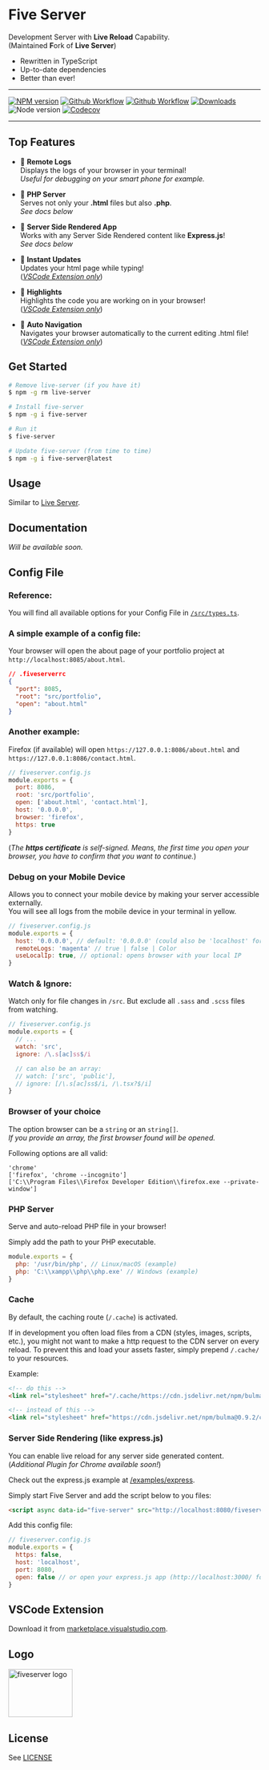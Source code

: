 # Five Server

Development Server with **Live Reload** Capability.  
(Maintained **F**ork of **Live Server**)

- Rewritten in TypeScript
- Up-to-date dependencies
- Better than ever!

---

[![NPM version](https://img.shields.io/npm/v/five-server.svg?style=flat-square)](https://www.npmjs.com/package/five-server)
[![Github Workflow](https://img.shields.io/github/workflow/status/yandeu/five-server/CI/main?label=build&logo=github&style=flat-square)](https://github.com/yandeu/five-server/actions?query=workflow%3ACI)
[![Github Workflow](https://img.shields.io/github/workflow/status/yandeu/five-server/CodeQL/main?label=CodeQL&logo=github&style=flat-square)](https://github.com/yandeu/five-server/actions?query=workflow%3ACodeQL)
[![Downloads](https://img.shields.io/npm/dm/five-server.svg?style=flat-square)](https://www.npmjs.com/package/five-server)
![Node version](https://img.shields.io/node/v/five-server.svg?style=flat-square)
[![Codecov](https://img.shields.io/codecov/c/github/yandeu/five-server?logo=codecov&style=flat-square)](https://codecov.io/gh/yandeu/five-server)

---

## Top Features

- 🚀 **Remote Logs**  
   Displays the logs of your browser in your terminal!  
   _Useful for debugging on your smart phone for example._

- 🚀 **PHP Server**  
  Serves not only your **.html** files but also **.php**.  
  _See docs below_

- 🚀 **Server Side Rendered App**  
  Works with any Server Side Rendered content like **Express.js**!  
  _See docs below_

- 🚀 **Instant Updates**  
  Updates your html page while typing!  
  (_[VSCode Extension only](https://marketplace.visualstudio.com/items?itemName=yandeu.five-server)_)

- 🚀 **Highlights**  
  Highlights the code you are working on in your browser!  
   (_[VSCode Extension only](https://marketplace.visualstudio.com/items?itemName=yandeu.five-server)_)

- 🚀 **Auto Navigation**  
  Navigates your browser automatically to the current editing .html file!  
  (_[VSCode Extension only](https://marketplace.visualstudio.com/items?itemName=yandeu.five-server)_)

## Get Started

```bash
# Remove live-server (if you have it)
$ npm -g rm live-server

# Install five-server
$ npm -g i five-server

# Run it
$ five-server

# Update five-server (from time to time)
$ npm -g i five-server@latest
```

## Usage

Similar to [Live Server](https://www.npmjs.com/package/live-server).

## Documentation

_Will be available soon._

## Config File

### Reference:

You will find all available options for your Config File in [`/src/types.ts`](https://github.com/yandeu/five-server/blob/main/src/types.ts).

### A simple example of a config file:

Your browser will open the about page of your portfolio project at `http://localhost:8085/about.html`.

```json
// .fiveserverrc
{
  "port": 8085,
  "root": "src/portfolio",
  "open": "about.html"
}
```

### Another example:

Firefox (if available) will open `https://127.0.0.1:8086/about.html` and `https://127.0.0.1:8086/contact.html`.

```js
// fiveserver.config.js
module.exports = {
  port: 8086,
  root: 'src/portfolio',
  open: ['about.html', 'contact.html'],
  host: '0.0.0.0',
  browser: 'firefox',
  https: true
}
```

(_The **https certificate** is self-signed. Means, the first time you open your browser, you have to confirm that you want to continue._)

### Debug on your Mobile Device

Allows you to connect your mobile device by making your server accessible externally.  
You will see all logs from the mobile device in your terminal in yellow.

```js
// fiveserver.config.js
module.exports = {
  host: '0.0.0.0', // default: '0.0.0.0' (could also be 'localhost' for example)
  remoteLogs: 'magenta' // true | false | Color
  useLocalIp: true, // optional: opens browser with your local IP
}
```

### Watch & Ignore:

Watch only for file changes in `/src`. But exclude all `.sass` and `.scss` files from watching.

```js
// fiveserver.config.js
module.exports = {
  // ...
  watch: 'src',
  ignore: /\.s[ac]ss$/i

  // can also be an array:
  // watch: ['src', 'public'],
  // ignore: [/\.s[ac]ss$/i, /\.tsx?$/i]
}
```

### Browser of your choice

The option browser can be a `string` or an `string[]`.  
_If you provide an array, the first browser found will be opened._

Following options are all valid:

```
'chrome'
['firefox', 'chrome --incognito']
['C:\\Program Files\\Firefox Developer Edition\\firefox.exe --private-window']
```

### PHP Server

Serve and auto-reload PHP file in your browser!

Simply add the path to your PHP executable.

```js
module.exports = {
  php: '/usr/bin/php', // Linux/macOS (example)
  php: 'C:\\xampp\\php\\php.exe' // Windows (example)
}
```

### Cache

By default, the caching route (`/.cache`) is activated.

If in development you often load files from a CDN (styles, images, scripts, etc.), you might not want to make a http request to the CDN server on every reload. To prevent this and load your assets faster, simply prepend `/.cache/` to your resources.

Example:

```html
<!-- do this -->
<link rel="stylesheet" href="/.cache/https://cdn.jsdelivr.net/npm/bulma@0.9.2/css/bulma.min.css" />

<!-- instead of this -->
<link rel="stylesheet" href="https://cdn.jsdelivr.net/npm/bulma@0.9.2/css/bulma.min.css" />
```

### Server Side Rendering (like express.js)

You can enable live reload for any server side generated content.  
(_Additional Plugin for Chrome available soon!_)

Check out the express.js example at [/examples/express](https://github.com/yandeu/five-server/tree/main/examples/express).

Simply start Five Server and add the script below to you files:

```html
<script async data-id="five-server" src="http://localhost:8080/fiveserver.js"></script>
```

Add this config file:

```js
// fiveserver.config.js
module.exports = {
  https: false,
  host: 'localhost',
  port: 8080,
  open: false // or open your express.js app (http://localhost:3000/ for example)
}
```

## VSCode Extension

Download it from [marketplace.visualstudio.com](https://marketplace.visualstudio.com/items?itemName=yandeu.five-server).

## Logo

<img alt="fiveserver logo" src="https://raw.githubusercontent.com/yandeu/five-server/main/img/logo.png" width="128" height="96">

## License

See [LICENSE](https://github.com/yandeu/five-server/blob/main/LICENSE)
